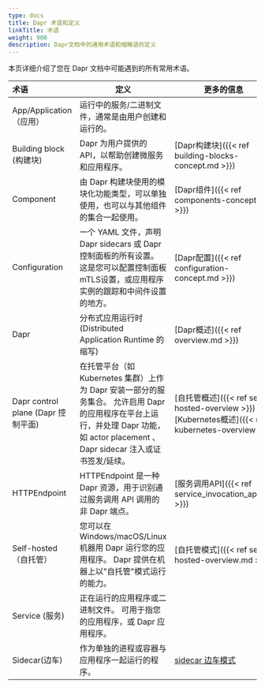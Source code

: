 ```yaml
---
type: docs
title: Dapr 术语和定义
linkTitle: 术语
weight: 900
description: Dapr文档中的通用术语和缩略语的定义
---
```


本页详细介绍了您在 Dapr 文档中可能遇到的所有常用术语。

| 术语                                                | 定义                                                                                                                       | 更多的信息                                                                                                                                                                                                                                        |
| :------------------------------------------------ | ------------------------------------------------------------------------------------------------------------------------ | -------------------------------------------------------------------------------------------------------------------------------------------------------------------------------------------------------------------------------------------- |
| App/Application（应用）                               | 运行中的服务/二进制文件，通常是由用户创建和运行的。                                                                                               |                                                                                                                                                                                                                                              |
| Building block (构建块)           | Dapr 为用户提供的 API，以帮助创建微服务和应用程序。                                                                                           | [Dapr构建块]({{< ref building-blocks-concept.md >}})                                                                                                                     |
| Component                                         | 由 Dapr 构建块使用的模块化功能类型，可以单独使用，也可以与其他组件的集合一起使用。                                                                             | [Dapr组件]({{< ref components-concept.md >}})                                                                                                                           |
| Configuration                                     | 一个 YAML 文件，声明 Dapr sidecars 或 Dapr 控制面板的所有设置。 这是您可以配置控制面板mTLS设置，或应用程序实例的跟踪和中间件设置的地方。                                     | [Dapr配置]({{< ref configuration-concept.md >}})                                                                                                                        |
| Dapr                                              | 分布式应用运行时(Distributed Application Runtime 的缩写)                                                         | [Dapr概述]({{< ref overview.md >}})                                                                                                                                    |
| Dapr control plane (Dapr 控制平面) | 在托管平台（如 Kubernetes 集群）上作为 Dapr 安装一部分的服务集合。 允许启用 Dapr 的应用程序在平台上运行，并处理 Dapr 功能，如 actor placement 、Dapr sidecar 注入或证书签发/延续。 | [自托管概述]({{< ref self-hosted-overview >}})<br />[Kubernetes概述]({{< ref kubernetes-overview >}}) |
| HTTPEndpoint                                      | HTTPEndpoint 是一种 Dapr 资源，用于识别通过服务调用 API 调用的非 Dapr 端点。                                                                    | [服务调用API]({{< ref service_invocation_api.md >}})                                                                            |
| Self-hosted（自托管）                                  | 您可以在 Windows/macOS/Linux 机器用 Dapr 运行您的应用程序。 Dapr 提供在机器上以"自托管"模式运行的能力。                                                    | [自托管模式]({{< ref self-hosted-overview.md >}})                                                                                                                         |
| Service (服务)                   | 正在运行的应用程序或二进制文件。 可用于指您的应用程序，或 Dapr 应用程序。                                                                                 |                                                                                                                                                                                                                                              |
| Sidecar(边车)                    | 作为单独的进程或容器与应用程序一起运行的程序。                                                                                                  | [sidecar 边车模式](https://docs.microsoft.com/azure/architecture/patterns/sidecar)                                                                                                                                                               |
